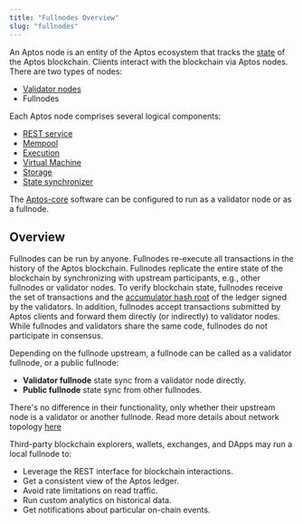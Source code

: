 ```yaml
---
title: "Fullnodes Overview"
slug: "fullnodes"
---
```

An Aptos node is an entity of the Aptos ecosystem that tracks the [state](../reference/glossary.md#state) of the Aptos blockchain. Clients interact with the blockchain via Aptos nodes. There are two types of nodes:
* [Validator nodes](./validator-nodes.md)
* Fullnodes

Each Aptos node comprises several logical components:
* [REST service](../reference/glossary.md#rest-service)
* [Mempool](./validator-nodes.md#mempool)
* [Execution](./validator-nodes.md#execution)
* [Virtual Machine](./validator-nodes.md#virtual-machine)
* [Storage](./validator-nodes.md#storage)
* [State synchronizer](./validator-nodes.md#state-synchronizer)

The [Aptos-core](../reference/glossary.md#aptos-core) software can be configured to run as a validator node or as a fullnode.

## Overview

Fullnodes can be run by anyone. Fullnodes re-execute all transactions in the history of the Aptos blockchain. Fullnodes replicate the entire state of the blockchain by synchronizing with upstream participants, e.g., other fullnodes or validator nodes. To verify blockchain state, fullnodes receive the set of transactions and the [accumulator hash root](../reference/glossary.md#accumulator-root-hash) of the ledger signed by the validators. In addition, fullnodes accept transactions submitted by Aptos clients and forward them directly (or indirectly) to validator nodes. While fullnodes and validators share the same code, fullnodes do not participate in consensus.

Depending on the fullnode upstream, a fullnode can be called as a validator fullnode, or a public fullnode:
* **Validator fullnode** state sync from a validator node directly.
* **Public fullnode** state sync from other fullnodes.

There's no difference in their functionality, only whether their upstream node is a validator or another fullnode. Read more details about network topology [here](./node-networks-sync.md)

Third-party blockchain explorers, wallets, exchanges, and DApps may run a local fullnode to:
* Leverage the REST interface for blockchain interactions.
* Get a consistent view of the Aptos ledger.
* Avoid rate limitations on read traffic.
* Run custom analytics on historical data.
* Get notifications about particular on-chain events.
